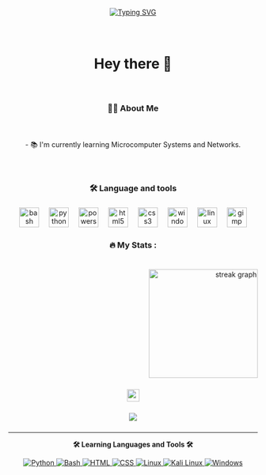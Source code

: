 <p align="center">
  <a href="https://git.io/typing-svg">
    <img src="https://readme-typing-svg.demolab.com?font=Code+New+Roman&pause=1000&color=43E13C&background=FF3AC600&random=false&width=435&lines=Siempre+aprendiendo%2C+siempre+mejorando🚀." alt="Typing SVG">
  </a>
</p>

<img align="right" height="0" src=""  />

###

<br clear="both">

<h1 align="center">Hey         there              👋</h1>

###

<br clear="both">

<h3 align="center">👩‍💻  About Me</h3>

###

<br clear="both">

<p align="center">- 📚 I'm currently learning  Microcomputer Systems and Networks.</p>

###

<br clear="both">

<h3 align="center">🛠 Language and tools</h3>

###

<div align="center">
  <img src="https://cdn.simpleicons.org/gnubash/4EAA25" height="40" alt="bash logo"  />
  <img width="12" />
  <img src="https://cdn.simpleicons.org/python/3776AB" height="40" alt="python logo"  />
  <img width="12" />
  <img src="https://cdn.simpleicons.org/powershell/5391FE" height="40" alt="powershell logo"  />
  <img width="12" />
  <img src="https://cdn.simpleicons.org/html5/E34F26" height="40" alt="html5 logo"  />
  <img width="12" />
  <img src="https://cdn.simpleicons.org/css3/1572B6" height="40" alt="css3 logo"  />
  <img width="12" />
  <img src="https://cdn.jsdelivr.net/gh/devicons/devicon/icons/windows8/windows8-original.svg" height="40" alt="windows8 logo"  />
  <img width="12" />
  <img src="https://cdn.jsdelivr.net/gh/devicons/devicon/icons/linux/linux-original.svg" height="40" alt="linux logo"  />
  <img width="12" />
  <img src="https://cdn.jsdelivr.net/gh/devicons/devicon/icons/gimp/gimp-original.svg" height="40" alt="gimp logo"  />
</div>

###

<h3 align="center">🔥   My Stats :</h3>

###

<br clear="both">

<div align="right">
  <img src="https://streak-stats.demolab.com?user=Alves&locale=en&mode=daily&theme=dark&hide_border=false&border_radius=5&order=3" height="220" alt="streak graph"  />
</div>

###

<div align="center">
  <img src="https://img.shields.io/static/v1?message=adrianalves070@gmail.com&logo=gmail&label=&color=D14836&logoColor=white&labelColor=&style=for-the-badge" height="25" alt="gmail logo"  />
</div>

###

<div align="center">
  <img src="https://profile-counter.glitch.me/Alves/count.svg?"  />
</div>

###


---

<p align="center">
  <b>🛠 Learning Languages and Tools 🛠</b>
</p>

<p align="center">
  <a href="link_a_tu_python">
    <img src="https://img.shields.io/badge/Python-05122A?style=flat&logo=python&logoColor=ffd544" alt="Python">
  </a>
  <a href="link_a_tu_bash">
    <img src="https://img.shields.io/badge/Bash-05122A?style=flat&logo=gnu-bash&logoColor=89E051" alt="Bash">
  </a>
  <a href="link_a_tu_html">
    <img src="https://img.shields.io/badge/-HTML-05122A?style=flat&logo=html5" alt="HTML">
  </a>
  <a href="link_a_tu_css">
    <img src="https://img.shields.io/badge/-CSS-05122A?style=flat&logo=css3&logoColor=1572B6" alt="CSS">
  </a>
  <a href="link_a_tu_linux">
    <img src="https://img.shields.io/badge/Linux-05122A?style=flat&logo=linux&logoColor=yellow" alt="Linux">
  </a>
  <a href="link_a_tu_kali_linux">
    <img src="https://img.shields.io/badge/Kali_Linux-05122A?style=flat&logo=kali-linux&logoColor=white" alt="Kali Linux">
  </a>
  <a href="link_a_tu_windows">
    <img src="https://img.shields.io/badge/Windows-05122A?style=flat&logo=windows&logoColor=white" alt="Windows">
  </a>
</p>
